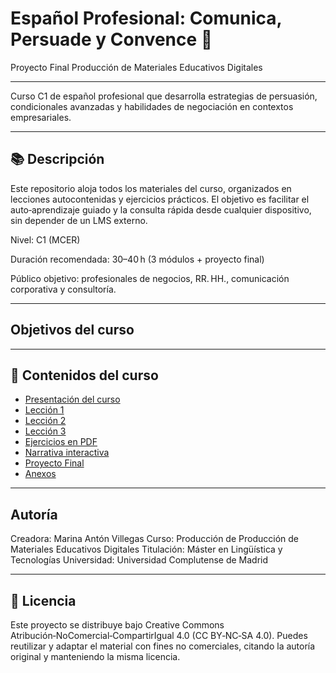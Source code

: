 # Español Profesional: Comunica, Persuade y Convence 💼
Proyecto Final Producción de Materiales Educativos Digitales

---

Curso C1 de español profesional que desarrolla estrategias de persuasión, condicionales avanzadas y habilidades de negociación en contextos empresariales.

---

## 📚 Descripción
Este repositorio aloja todos los materiales del curso, organizados en lecciones autocontenidas y ejercicios prácticos. El objetivo es facilitar el auto‑aprendizaje guiado y la consulta rápida desde cualquier dispositivo, sin depender de un LMS externo.

Nivel: C1 (MCER)

Duración recomendada: 30–40 h (3 módulos + proyecto final)

Público objetivo: profesionales de negocios, RR. HH., comunicación corporativa y consultoría.

---

## Objetivos del curso



---

## 📂 Contenidos del curso
- [Presentación del curso](Presentación/Presentacion.html)
- [Lección 1](Lecciones/Leccion1.md)
- [Lección 2](Lecciones/Leccion2.md)
- [Lección 3](https://github.com/marina-anton/curso_espanol_C1.github.io/blob/main/Lecciones/Leccion3.md)
- [Ejercicios en PDF](Ejercicios)
- [Narrativa interactiva](Narrativa_RenPy)
- [Proyecto Final](Lecciones/ProyectoFinal.md)
- [Anexos](Anexos.epub)

---

## Autoría
Creadora: Marina Antón Villegas
Curso: Producción de Producción de Materiales Educativos Digitales
Titulación: Máster en Lingüística y Tecnologías
Universidad: Universidad Complutense de Madrid

--- 

## 📜 Licencia

Este proyecto se distribuye bajo Creative Commons Atribución‑NoComercial‑CompartirIgual 4.0 (CC BY‑NC‑SA 4.0). Puedes reutilizar y adaptar el material con fines no comerciales, citando la autoría original y manteniendo la misma licencia.

